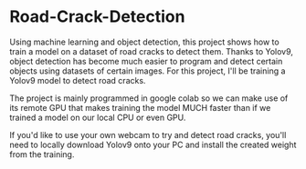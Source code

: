 # Road-Crack-Detection
Using machine learning and object detection, this project shows how to train a model on a dataset of road cracks to detect them. Thanks to Yolov9, object detection has become much easier to program and detect certain objects using datasets of certain images.
For this project, I'll be training a Yolov9 model to detect road cracks.

The project is mainly programmed in google colab so we can make use of its remote GPU that makes training the model MUCH faster than if we trained a model on our local CPU or even GPU. 

If you'd like to use your own webcam to try and detect road cracks, you'll need to locally download Yolov9 onto your PC and install the created weight from the training.
